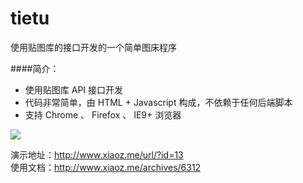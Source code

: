 # tietu
使用贴图库的接口开发的一个简单图床程序

####简介：
* 使用贴图库 API 接口开发
* 代码非常简单，由 HTML + Javascript 构成，不依赖于任何后端脚本
* 支持 Chrome 、 Firefox 、 IE9+ 浏览器

![](http://i13.tietuku.com/302043b56e890a51.jpg)

演示地址：http://www.xiaoz.me/url/?id=13  
使用文档：http://www.xiaoz.me/archives/6312